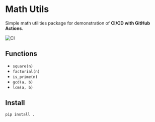 # Math Utils

Simple math utilities package for demonstration of **CI/CD with GitHub Actions**.

![CI](https://github.com/FranzCastillo/CI-CD-Basic-Math-Package/actions/workflows/ci.yml/badge.svg)

## Functions
- `square(n)`
- `factorial(n)`
- `is_prime(n)`
- `gcd(a, b)`
- `lcm(a, b)`

## Install
```bash
pip install .
```


